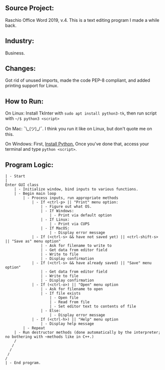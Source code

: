 ## Source Project:

Raschio Office Word 2019, v.4. This is a text editing program I made a while back.

## Industry:

Business.

## Changes:

Got rid of unused imports, made the code PEP-8 compliant, and added printing support for Linux.

## How to Run:

On Linux: Install TkInter with `sudo apt install python3-tk`, then run script with `~/$ python3 <script>`

On Mac: ¯\\\_(ツ)\_/¯. I think you run it like on Linux, but don't quote me on this.

On Windows: First, [Install Python.](https://www.python.org/downloads/windows/) Once you've done that, access your terminal and type `python <script>`.

## Program Logic:

```
| - Start
|
Enter GUI class
    | - Initialize window, bind inputs to various functions.
    | - Begin main loop
        | - Process inputs, run appropriate methods
            | - If <ctrl-p> || "Print" menu option:
                | - Figure out what OS.
                | - If Windows:
                    | - Print via default option
                | - If Linux:
                    | - Print via CUPS
                | - If MacOS:
                    | - Display error message
            | - If (<ctrl-s> && have not saved yet) || <ctrl-shift-s> || "Save as" menu option"
                | - Ask for filename to write to
                | - Get data from editor field
                | - Write to file
                | - Display confirmation
            | - If (<ctrl-s> && have already saved) || "Save" menu option"
                | - Get data from editor field
                | - Write to file
                | - Display confirmation
            | - If (<ctrl-o>) || "Open" menu option
                | - Ask for filename to open
                | - If file exists
                    | - Open file
                    | - Read from file
                    | - Set editor text to contents of file
                | - Else:
                    | - Display error message
            | - If (<ctrl-h>) || "Help" menu option
                | - Display help message
        | - Repeat
    | - Run destructor methods (done automatically by the interpreter; no bothering with ~methods like in C++.)
    /
   /
  /
 /
/
| - End program.
